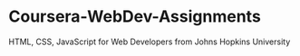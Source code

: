 # Coursera-WebDev-Assignments
HTML, CSS, JavaScript for Web Developers  from Johns Hopkins University 
